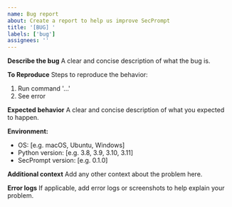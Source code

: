 ```yaml
---
name: Bug report
about: Create a report to help us improve SecPrompt
title: '[BUG] '
labels: ['bug']
assignees: ''
---
```


**Describe the bug**
A clear and concise description of what the bug is.

**To Reproduce**
Steps to reproduce the behavior:
1. Run command '...'
2. See error

**Expected behavior**
A clear and concise description of what you expected to happen.

**Environment:**
 - OS: [e.g. macOS, Ubuntu, Windows]
 - Python version: [e.g. 3.8, 3.9, 3.10, 3.11]
 - SecPrompt version: [e.g. 0.1.0]

**Additional context**
Add any other context about the problem here.

**Error logs**
If applicable, add error logs or screenshots to help explain your problem. 